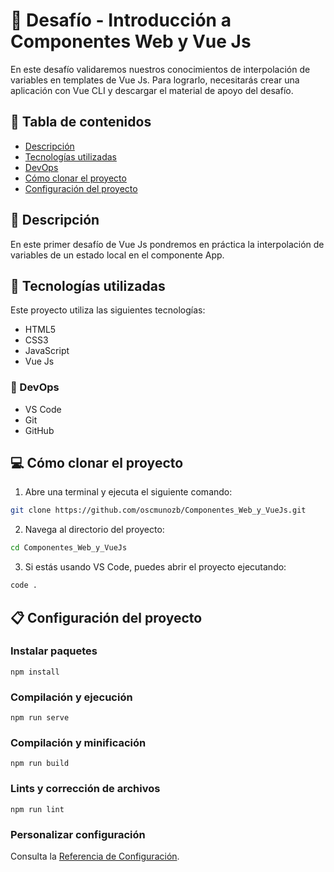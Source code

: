 # &#128509; Desafío - Introducción a Componentes Web y Vue Js
En este desafío validaremos nuestros conocimientos de interpolación de variables en
templates de Vue Js. Para lograrlo, necesitarás crear una aplicación con Vue CLI y descargar
el material de apoyo del desafío.

## &#128511; Tabla de contenidos
- [Descripción](#-descripción)
- [Tecnologías utilizadas](#-tecnologías-utilizadas)
- [DevOps](#-devops)
- [Cómo clonar el proyecto](#-cómo-clonar-el-proyecto)
- [Configuración del proyecto](#-configuración-del-proyecto)

## &#128641; Descripción 
En este primer desafío de Vue Js pondremos en práctica la interpolación de variables de un
estado local en el componente App.

## &#128640; Tecnologías utilizadas
Este proyecto utiliza las siguientes tecnologías:
- HTML5
- CSS3
- JavaScript
- Vue Js

### &#128193; DevOps
- VS Code
- Git
- GitHub

## &#128187; Cómo clonar el proyecto
1. Abre una terminal y ejecuta el siguiente comando:
```bash
git clone https://github.com/oscmunozb/Componentes_Web_y_VueJs.git
```
2. Navega al directorio del proyecto:
```bash
cd Componentes_Web_y_VueJs
```
3. Si estás usando VS Code, puedes abrir el proyecto ejecutando:
```bash
code .
```


## &#128203; Configuración del proyecto
### Instalar paquetes
```
npm install
```

### Compilación y ejecución
```
npm run serve
```

### Compilación y minificación 
```
npm run build
```

### Lints y corrección de archivos
```
npm run lint
```

### Personalizar configuración
Consulta la [Referencia de Configuración](https://cli.vuejs.org/config/).